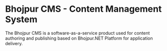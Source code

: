 # Bhojpur CMS - Content Management System
The Bhojpur CMS is a software-as-a-service product used for content authoring and publishing based on Bhojpur.NET Platform for application delivery.

